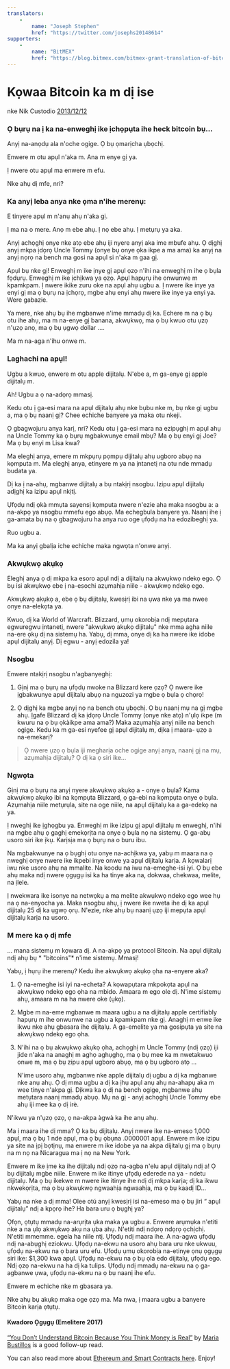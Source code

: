 ```yaml
---
translators: 
    - 
        name: "Joseph Stephen"
        href: "https://twitter.com/josephs20148614"
supporters: 
    - 
        name: "BitMEX"
        href: "https://blog.bitmex.com/bitmex-grant-translation-of-bitcoin-content-into-african-languages/"
---
```

# Kọwaa Bitcoin ka m dị ise

nke Nik Custodio [2013/12/12](https://www.freecodecamp.org/news/explain-bitcoin-like-im-five-73b4257ac833/)

<LanguageDropdown/>

### Ọ bụrụ na ị ka na-enweghị ike ịchọpụta ihe heck bitcoin bụ…

Anyị na-anọdụ ala n'oche ogige. Ọ bụ ọmarịcha ụbọchị.

Enwere m otu apụl n'aka m. Ana m enye gị ya.

Ị nwere otu apụl ma enwere m efu.

Nke ahụ dị mfe, nri?

### Ka anyị leba anya nke ọma n'ihe merenụ:

E tinyere apụl m n'anụ ahụ n'aka gị.

Ị ma na o mere. Anọ m ebe ahụ. Ị nọ ebe ahụ. Ị metụrụ ya aka.

Anyị achọghị onye nke atọ ebe ahụ iji nyere anyị aka ime mbufe ahụ. Ọ dịghị anyị mkpa ịdọrọ Uncle Tommy (onye bụ onye ọka ikpe a ma ama) ka anyị na anyị nọrọ na bench ma gosi na apụl si n'aka m gaa gị.

Apụl bụ nke gị! Enweghị m ike ịnye gị apụl ọzọ n'ihi na enweghị m ihe ọ bụla fọdụrụ. Enweghị m ike ịchịkwa ya ọzọ. Apụl hapụrụ ihe onwunwe m kpamkpam. Ị nwere ikike zuru oke na apụl ahụ ugbu a. Ị nwere ike inye ya enyi gị ma ọ bụrụ na ịchọrọ, mgbe ahụ enyi ahụ nwere ike inye ya enyi ya. Were gabazie.

Ya mere, nke ahụ bụ ihe mgbanwe n'ime mmadụ dị ka. Echere m na ọ bụ otu ihe ahụ, ma m na-enye gị banana, akwụkwọ, ma ọ bụ kwuo otu ụzọ n'ụzọ anọ, ma ọ bụ ụgwọ dollar ....

Ma m na-aga n'ihu onwe m.

### Laghachi na apụl!

Ugbu a kwuo, enwere m otu apple dijitalụ. N'ebe a, m ga-enye gị apple dijitalụ m.

Ah! Ugbu a ọ na-adọrọ mmasị.

Kedu otu ị ga-esi mara na apụl dijitalụ ahụ nke bụbu nke m, bụ nke gị ugbu a, ma ọ bụ naanị gị? Chee echiche banyere ya maka otu nkeji.

Ọ gbagwojuru anya karị, nri? Kedu otu ị ga-esi mara na ezipụghị m apụl ahụ na Uncle Tommy ka ọ bụrụ mgbakwunye email mbụ? Ma ọ bụ enyi gị Joe? Ma ọ bụ enyi m Lisa kwa?

Ma eleghị anya, emere m mkpụrụ pọmpụ dijitalụ ahụ ugboro abụọ na kọmputa m. Ma eleghị anya, etinyere m ya na ịntanetị na otu nde mmadụ budata ya.

Dị ka ị na-ahụ, mgbanwe dijitalụ a bụ ntakịrị nsogbu. Izipu apụl dijitalụ adịghị ka izipu apụl nkịtị.

Ụfọdụ ndị ọkà mmụta sayensị kọmputa nwere n'ezie aha maka nsogbu a: a na-akpọ ya nsogbu mmefu ego abụọ. Ma echegbula banyere ya. Naanị ihe ị ga-amata bụ na ọ gbagwojuru ha anya ruo oge ụfọdụ na ha edozibeghị ya.

Ruo ugbu a.

Ma ka anyị gbalịa iche echiche maka ngwọta n'onwe anyị.

### Akwụkwọ akụkọ

Eleghị anya ọ dị mkpa ka esoro apụl ndị a dijitalụ na akwụkwọ ndekọ ego. Ọ bụ isi akwụkwọ ebe ị na-esochi azụmahịa niile - akwụkwọ ndekọ ego.

Akwụkwọ akụkọ a, ebe ọ bụ dijitalụ, kwesịrị ibi na ụwa nke ya ma nwee onye na-elekọta ya.

Kwuo, dị ka World of Warcraft. Blizzard, ụmụ okorobịa ndị mepụtara egwuregwu ịntanetị, nwere "akwụkwọ akụkọ dijitalụ" nke mma agha niile na-ere ọkụ dị na sistemụ ha. Yabụ, dị mma, onye dị ka ha nwere ike idobe apụl dijitalụ anyị. Dị egwu - anyị edozila ya!

### Nsogbu

Enwere ntakịrị nsogbu n'agbanyeghị:

1) Gịnị ma ọ bụrụ na ụfọdụ nwoke na Blizzard kere ọzọ? Ọ nwere ike ịgbakwunye apụl dijitalụ abụọ na nguzozi ya mgbe ọ bụla ọ chọrọ!

2) Ọ dịghị ka mgbe anyị nọ na bench otu ụbọchị. Ọ bụ naanị mụ na gị mgbe ahụ. Ịgafe Blizzard dị ka ịdọrọ Uncle Tommy (onye nke atọ) n'ụlọ ikpe (m kwuru na ọ bụ ọkàikpe ama ama?) Maka azụmahịa anyị niile na bench ogige. Kedu ka m ga-esi nyefee gị apụl dijitalụ m, dịka ị maara- ụzọ a na-emekarị?

> Ọ nwere ụzọ ọ bụla iji megharịa oche ogige anyị anya, naanị gị na mụ, azụmahịa dijitalụ? Ọ dị ka ọ siri ike…

### Ngwọta

Gịnị ma ọ bụrụ na anyị nyere akwụkwọ akụkọ a - onye ọ bụla? Kama akwụkwọ akụkọ ibi na kọmpụta Blizzard, ọ ga-ebi na kọmpụta onye ọ bụla. Azụmahịa niile metụrụla, site na oge niile, na apụl dijitalụ ka a ga-edekọ na ya.

Ị nweghị ike ịghọgbu ya. Enweghị m ike izipu gị apụl dijitalụ m enweghị, n'ihi na mgbe ahụ ọ gaghị emekọrịta na onye ọ bụla nọ na sistemụ. Ọ ga-abụ usoro siri ike ịkụ. Karịsịa ma ọ bụrụ na o buru ibu.

Na mgbakwunye na ọ bụghị otu onye na-achịkwa ya, yabụ m maara na ọ nweghị onye nwere ike ikpebi inye onwe ya apụl dijitalụ karịa. A kọwalarị iwu nke usoro ahụ na mmalite. Na koodu na iwu na-emeghe-isi iyi. Ọ bụ ebe ahụ maka ndị nwere ọgụgụ isi ka ha tinye aka na, dokwaa, chekwaa, melite, na ịlele.

Ị nwekwara ike isonye na netwọkụ a ma melite akwụkwọ ndekọ ego wee hụ na ọ na-enyocha ya. Maka nsogbu ahụ, ị ​​nwere ike nweta ihe dị ka apụl dijitalụ 25 dị ka ụgwọ ọrụ. N'ezie, nke ahụ bụ naanị ụzọ iji mepụta apụl dijitalụ karịa na usoro.

### M mere ka ọ dị mfe

… mana sistemụ m kọwara dị. A na-akpọ ya protocol Bitcoin. Na apụl dijitalụ ndị ahụ bụ * "bitcoins"* n'ime sistemụ. Mmasị!

Yabụ, ị hụrụ ihe merenụ? Kedu ihe akwụkwọ akụkọ ọha na-enyere aka?

1) Ọ na-emeghe isi iyi na-echeta? A kọwapụtara mkpokọta apụl na akwụkwọ ndekọ ego ọha na mbido. Amaara m ego ole dị. N'ime sistemụ ahụ, amaara m na ha nwere oke (ụkọ).

2) Mgbe m na-eme mgbanwe m maara ugbu a na dijitalụ apple certifiably hapụrụ m ihe onwunwe na ugbu a kpamkpam nke gị. Anaghị m enwe ike ikwu nke ahụ gbasara ihe dijitalụ. A ga-emelite ya ma gosipụta ya site na akwụkwọ ndekọ ego ọha.

3) N'ihi na ọ bụ akwụkwọ akụkọ ọha, achọghị m Uncle Tommy (ndị ọzọ) iji jide n'aka na anaghị m aghọ aghụghọ, ma ọ bụ mee ka m nwetakwuo onwe m, ma ọ bụ zipu apụl ugboro abụọ, ma ọ bụ ugboro atọ ...

    N'ime usoro ahụ, mgbanwe nke apple dijitalụ dị ugbu a dị ka mgbanwe nke anụ ahụ. Ọ dị mma ugbu a dị ka ịhụ apụl anụ ahụ na-ahapụ aka m wee tinye n'akpa gị. Dịkwa ka ọ dị na bench ogige, mgbanwe ahụ metụtara naanị mmadụ abụọ. Mụ na gị - anyị achọghị Uncle Tommy ebe ahụ iji mee ka ọ dị irè.

N'ikwu ya n'ụzọ ọzọ, ọ na-akpa àgwà ka ihe anụ ahụ.

Ma ị maara ihe dị mma? Ọ ka bụ dijitalụ. Anyị nwere ike na-emeso 1,000 apụl, ma ọ bụ 1 nde apụl, ma ọ bụ ọbụna .0000001 apụl. Enwere m ike izipu ya site na ịpị bọtịnụ, ma enwere m ike idobe ya na akpa dijitalụ gị ma ọ bụrụ na m nọ na Nicaragua ma ị nọ na New York.

Enwere m ike ịme ka ihe dijitalụ ndị ọzọ na-agba n'elu apụl dijitalụ ndị a! Ọ bụ dijitalụ mgbe niile. Enwere m ike itinye ụfọdụ ederede na ya - ndetu dijitalụ. Ma ọ bụ ikekwe m nwere ike itinye ihe ndị dị mkpa karịa; dị ka ikwu nkwekọrịta, ma ọ bụ akwụkwọ ngwaahịa ngwaahịa, ma ọ bụ kaadị ID…

Yabụ na nke a dị mma! Olee otú anyị kwesịrị isi na-emeso ma ọ bụ jiri “ apụl dijitalụ” ndị a kpọrọ ihe? Ha bara uru ọ bụghị ya?

Ọfọn, ọtụtụ mmadụ na-arụrịta ụka maka ya ugbu a. Enwere arụmụka n'etiti nke a na ụlọ akwụkwọ akụ na ụba ahụ. N'etiti ndị ndọrọ ndọrọ ọchịchị. N'etiti mmemme. egela ha niile ntị. Ụfọdụ ndị maara ihe. A na-agwa ụfọdụ ndị na-abụghị eziokwu. Ụfọdụ na-ekwu na usoro ahụ bara uru nke ukwuu, ụfọdụ na-ekwu na ọ bara uru efu. Ụfọdụ ụmụ okorobịa na-etinye ọnụ ọgụgụ siri ike: $1,300 kwa apụl. Ụfọdụ na-ekwu na ọ bụ ọla edo dijitalụ, ụfọdụ ego. Ndị ọzọ na-ekwu na ha dị ka tulips. Ụfọdụ ndị mmadụ na-ekwu na ọ ga-agbanwe ụwa, ụfọdụ na-ekwu na ọ bụ naanị ihe efu.

Enwere m echiche nke m gbasara ya.

Nke ahụ bụ akụkọ maka oge ọzọ ma. Ma nwa, ị maara ugbu a banyere Bitcoin karịa ọtụtụ.

#### Kwadoro Ọgụgụ (Emelitere 2017)

[“You Don’t Understand Bitcoin Because You Think Money is Real”](https://medium.com/@mariabustillos/you-dont-understand-bitcoin-because-you-think-money-is-real-5aef45b8e952?source=linkShare-2d6f142ff3cc-1512362100) by [Maria Bustillos](https://www.freecodecamp.org/news/explain-bitcoin-like-im-five-73b4257ac833/undefined) is a good follow-up read.

You can also read more about [Ethereum and Smart Contracts here](https://medium.freecodecamp.org/smart-contracts-for-dummies-a1ba1e0b9575?source=linkShare-2d6f142ff3cc-1512086124). Enjoy!
